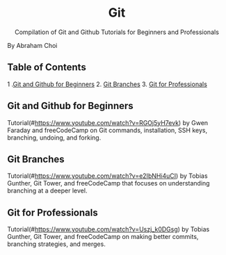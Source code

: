 <h1 align="center">Git</h1>
<p align="center">
Compilation of Git and Github Tutorials for Beginners and Professionals
</p>
<p>By Abraham Choi</p>

## Table of Contents

1 .[Git and Github for Beginners](#git-and-github-for-beginners)
2. [Git Branches](#git-branches)
3. [Git for Professionals](#git-for-professionals)


## Git and Github for Beginners

Tutorial(#https://www.youtube.com/watch?v=RGOj5yH7evk) by Gwen Faraday and freeCodeCamp on Git commands, installation, SSH keys, branching, undoing, and forking.

## Git Branches

Tutorial(#https://www.youtube.com/watch?v=e2IbNHi4uCI) by Tobias Gunther, Git Tower, and freeCodeCamp that focuses on understanding branching at a deeper level.

## Git for Professionals

Tutorial(#https://www.youtube.com/watch?v=Uszj_k0DGsg) by Tobias Gunther, Git Tower, and freeCodeCamp on making better commits, branching strategies, and merges.
